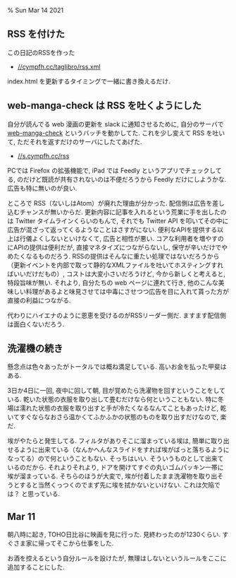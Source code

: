 % Sun Mar 14 2021

## RSS を付けた

この日記のRSSを作った

- [//cympfh.cc/taglibro/rss.xml](https://cympfh.cc/taglibro/rss.xml)

index.html を更新するタイミングで一緒に書き換えるだけ.

## web-manga-check は RSS を吐くようにした

自分が読んでる web 漫画の更新を slack に通知させるために,
自分のサーバで [web-manga-check](https://github.com/cympfh/web-manga-check) というバッチを動かしてた.
これを少し変えて RSS を吐いて, ただそれを返すだけのサーバにしたてあげた.

- [//s.cympfh.cc/rss](http://s.cympfh.cc/rss)

PCでは Firefox の拡張機能で, iPad では Feedly というアプリでチェックしてる, のだけど既読が共有されないのは不便だろうから Feedly だけにしようかな.  広告も特に無いのが良い.

ところで RSS（ないしはAtom）が廃れた理由が分かった.
配信側は広告を差し込むチャンスが無いからだ.
更新内容に記事を入れるという荒業に手を出したのは Twitter タイムラインくらいのもんで,
それでも Twitter API を叩いてその中に広告が混ざって返ってくるようなことはさすがにない.
便利なAPIを提供する以上は行儀よくしないといけなくて, 広告と相性が悪い.
コアな利用者を増やすのにAPIの提供は便利だが, 直接マネタイズにつながらないし, 保守が辛いだけでやめたくなるものだろう.
RSSの提供はそんなに重たい処理ではないだろうから（更新イベントを内部で取って静的なXMLファイルを吐いてホスティングすればいいだけだもの）, コストは大変小さいだろうけど, 今から新しくと考えると, 特段旨味が無い.
それより, 自分たちの web ページに連れて行き, 他のこんな美味しい料理があるよと味見させては中毒にさせつつ広告を目に入れて貰った方が直接の利益につながる.

代わりにハイエナのように恩恵を受けるのがRSSリーダー側だ.
ますます配信側は面白くないだろう.

## 洗濯機の続き

懸念点は色々あったがトータルでは概ね満足している.
高いお金を払った甲斐はある.

3日か4日に一回, 夜中に回して朝, 目が覚めたら洗濯物を回すということをしている.
乾いた状態の衣服を取り出して畳むだけなら何ということもない.
特に冬場は濡れた状態の衣服を取り出すと手が冷たくなるなんてこともあったけど,
乾いてすぐならなおさら温かくてふかふかの状態のものを取り出すだけなので, 楽だ.

埃がやたらと発生してる.
フィルタがありそこに溜まっている埃は, 簡単に取り出せるように出来ている（なんかへんなスライドをすれば埃がばっと落ちるようになってる）ので何ということもない.
そっちはいい. そういうものとして出来ているのだから.
それよりそれより, ドアを開けてすぐの丸いゴムパッキン一帯に埃が溜まっている.
そちらのほうが大変で, 埃が付着したまま洗濯物を取り出そうとすると当然くっつくのでまず先に埃を拭かないといけない.
これは欠陥では？ と思っている.

## Mar 11

朝八時に起き, TOHO日比谷に映画を見に行った.
見終わったのが1230くらい.
すぐさま家に帰ってそこから仕事をした.

お酒を控えるという自分ルールを設けたが, 無理はしないというルールをここに追加することにした.
